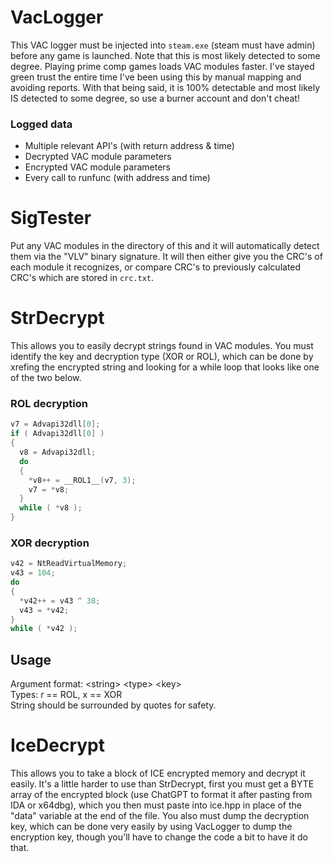# VacLogger

This VAC logger must be injected into `steam.exe` (steam must have admin) before any game is launched. Note that this is most 
likely detected to some degree. Playing prime comp games loads VAC modules faster. I've stayed green trust the entire time I've 
been using this by manual mapping and avoiding reports. With that being said, it is 100% detectable and most likely IS detected 
to some degree, so use a burner account and don't cheat!

### Logged data
- Multiple relevant API's (with return address & time)
- Decrypted VAC module parameters
- Encrypted VAC module parameters
- Every call to runfunc (with address and time)

# SigTester

Put any VAC modules in the directory of this and it will automatically detect them via the "VLV" binary signature. It will then 
either give you the CRC's of each module it recognizes, or compare CRC's to previously calculated CRC's which are stored in `crc.txt`.

# StrDecrypt

This allows you to easily decrypt strings found in VAC modules. You must identify the key and decryption type (XOR or ROL), 
which can be done by xrefing the encrypted string and looking for a while loop that looks like one of the two below.

### ROL decryption
```C
v7 = Advapi32dll[0];
if ( Advapi32dll[0] )
{
  v8 = Advapi32dll;
  do
  {
    *v8++ = __ROL1__(v7, 3);
    v7 = *v8;
  }
  while ( *v8 );
}
```

### XOR decryption
```C
v42 = NtReadVirtualMemory;
v43 = 104;
do
{
  *v42++ = v43 ^ 38;
  v43 = *v42;
}
while ( *v42 );
```

## Usage
Argument format: \<string\> \<type\> \<key\> </br>
Types: r == ROL, x == XOR </br>
String should be surrounded by quotes for safety.

# IceDecrypt

This allows you to take a block of ICE encrypted memory and decrypt it easily. It's a little harder to use than StrDecrypt, first 
you must get a BYTE array of the encrypted block (use ChatGPT to format it after pasting from IDA or x64dbg), which you then must 
paste into ice.hpp in place of the "data" variable at the end of the file. You also must dump the decryption key, which can be done 
very easily by using VacLogger to dump the encryption key, though you'll have to change the code a bit to have it do that.